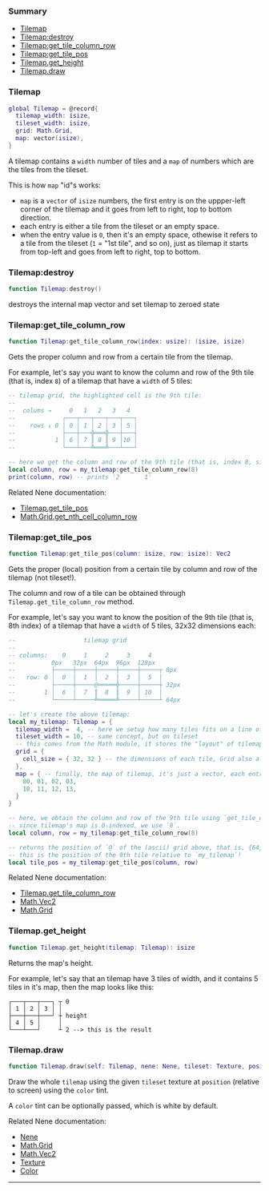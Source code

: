 ### Summary
* [Tilemap](#tilemap)
* [Tilemap:destroy](#tilemapdestroy)
* [Tilemap:get_tile_column_row](#tilemapget_tile_column_row)
* [Tilemap:get_tile_pos](#tilemapget_tile_pos)
* [Tilemap.get_height](#tilemapget_height)
* [Tilemap.draw](#tilemapdraw)

### Tilemap

```lua
global Tilemap = @record{
  tilemap_width: isize,
  tileset_width: isize,
  grid: Math.Grid,
  map: vector(isize),
}
```

A tilemap contains a `width` number of tiles and a `map` of numbers which are the tiles from the tileset.

This is how `map` "id"s works:
* `map` is a `vector` of `isize` numbers, the first entry is on the uppper-left corner of the tilemap and it goes from
left to right, top to bottom direction.
* each entry is either a tile from the tileset or an empty space.
* when the entry value is `0`, then it's an empty space, othewise it refers to a tile from the tileset (`1` = "1st tile", and so on),
just as tilemap it starts from top-left and goes from left to right, top to bottom.

### Tilemap:destroy

```lua
function Tilemap:destroy()
```

destroys the internal map vector and set tilemap to zeroed state

### Tilemap:get_tile_column_row

```lua
function Tilemap:get_tile_column_row(index: usize): (isize, isize)
```

Gets the proper column and row from a certain tile from the tilemap.

For example, let's say you want to know the column and row of the 9th tile (that is, index `8`) of a tilemap that have a
`width` of 5 tiles:
```lua
-- tilemap grid, the highlighted cell is the 9th tile:
--
--  colums →     0   1   2   3   4
--             ┌───┬───┬───┬───┬───┐
--    rows ↓ 0 │ 0 │ 1 │ 2 │ 3 │ 5 │
--             ├───┼───╬═══╬───┼───┤
--           1 │ 6 │ 7 ║ 8 ║ 9 │10 │
--             └───┴───╩═══╩───┴───┘

-- here we get the column and row of the 9th tile (that is, index 8, since tilemap's map is 0-indexed)
local column, row = my_tilemap:get_tile_column_row(8)
print(column, row) -- prints '2       1'
```

Related Nene documentation:
* [Tilemap.get_tile_pos](#tilemapget_tile_pos)
* [Math.Grid.get_nth_cell_column_row](math.md#mathgridget_nth_cell_column_row)

### Tilemap:get_tile_pos

```lua
function Tilemap:get_tile_pos(column: isize, row: isize): Vec2
```

Gets the proper (local) position from a certain tile by column and row of the tilemap (not tileset!).

The column and row of a tile can be obtained through `Tilemap.get_tile_column_row` method.

For example, let's say you want to know the position of the 9th tile (that is, 8th index) of a tilemap that have a
`width` of 5 tiles, 32x32 dimensions each:
```lua
--                   tilemap grid
--
-- columns:    0     1     2     3     4
--          0px   32px  64px  96px  128px
--          ├─────┼─────┼─────┼─────┼─────┬ 0px
--   row: 0 │  0  │  1  │  2  │  3  │  5  │
--          ├─────┼─────@═════╬─────┼─────┼ 32px
--        1 │  6  │  7  ║  8  ║  9  │ 10  │
--          └─────┴─────╩═════╩─────┴─────┴ 64px

-- let's create the above tilemap:
local my_tilemap: Tilemap = {
  tilemap_width =  4, -- here we setup how many tiles fits on a line of the tilemap, the height it's "infinite".
  tileset_width = 10, -- same concept, but on tileset
  -- this comes from the Math module, it stores the "layout" of tilemap and tileset
  grid = {
    cell_size = { 32, 32 } -- the dimensions of each tile, Grid also allows gaps
  },
  map = { -- finally, the map of tilemap, it's just a vector, each entry is the index of tileset
    00, 01, 02, 03,
    10, 11, 12, 13,
  }
}

-- here, we obtain the column and row of the 9th tile using `get_tile_column_row`,
-- since tilemap's map is 0-indexed, we use `8`.
local column, row = my_tilemap:get_tile_column_row(8)

-- returns the position of `@` of the (ascii) grid above, that is, {64, 32}
-- this is the position of the 9th tile relative to `my_tilemap`!
local tile_pos = my_tilemap:get_tile_pos(column, row)
```

Related Nene documentation:
* [Tilemap.get_tile_column_row](#tilemapget_tile_column_row)
* [Math.Vec2](math.md#mathvec2)
* [Math.Grid](math.md#mathgrid)

### Tilemap.get_height

```lua
function Tilemap.get_height(tilemap: Tilemap): isize
```

Returns the map's height.

For example, let's say that an tilemap have 3 tiles of width, and it contains 5 tiles
in it's map, then the map looks like this:

```
┌───┬───┬───┐ ┬ 0
│ 1 │ 2 │ 3 │ │
├───┼───┼───┘ ┼ height
│ 4 │ 5 │     │
└───┴───┘     ┴ 2 --> this is the result
```

### Tilemap.draw

```lua
function Tilemap.draw(self: Tilemap, nene: Nene, tileset: Texture, position: Vec2, color: facultative(Color))
```

Draw the whole `tilemap` using the given `tileset` texture at `position` (relative to screen) using the `color` tint.

A `color` tint can be optionally passed, which is white by default.

Related Nene documentation:
* [Nene](core.md#nene)
* [Math.Grid](math.md#mathgrid)
* [Math.Vec2](math.md#mathvec2)
* [Texture](texture.md#texture)
* [Color](colors.md#color)

---
